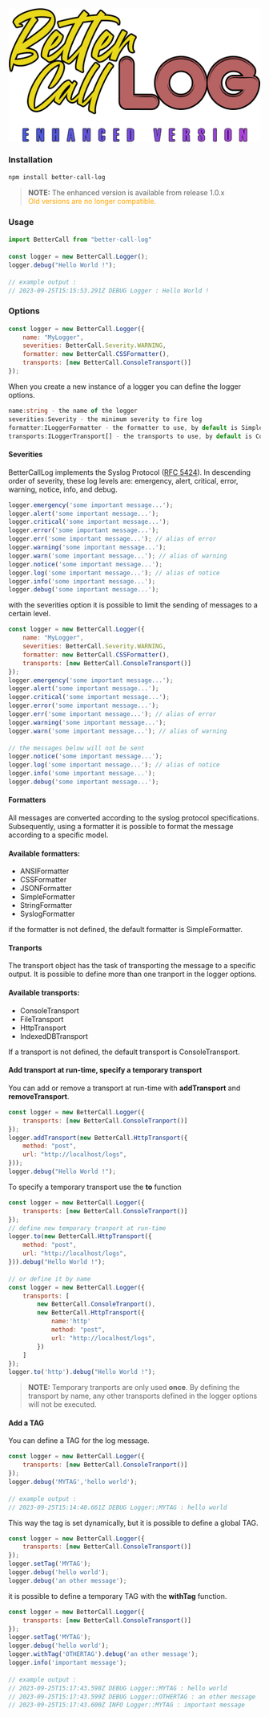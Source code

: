 ![alt BetterCallLogo](https://raw.githubusercontent.com/skullab/better-call-log/master/images/better_call_log_enhanced_logo.png)

### Installation
```bash
npm install better-call-log
```

> **NOTE:** The enhanced version is available from release 1.0.x 
<br><span style="color:orange">Old versions are no longer compatible.</span>

### Usage
```js
import BetterCall from "better-call-log"

const logger = new BetterCall.Logger();
logger.debug("Hello World !");

// example output : 
// 2023-09-25T15:15:53.291Z DEBUG Logger : Hello World !
```

### Options
```js
const logger = new BetterCall.Logger({
    name: "MyLogger",
    severities: BetterCall.Severity.WARNING,
    formatter: new BetterCall.CSSFormatter(),
    transports: [new BetterCall.ConsoleTransport()]
});
```

When you create a new instance of a logger you can define the logger options.
```ts
name:string - the name of the logger
severities:Severity - the minimum severity to fire log
formatter:ILoggerFormatter - the formatter to use, by default is SimpleFormatter
transports:ILoggerTransport[] - the transports to use, by default is ConsoleTransport
```
#### Severities

BetterCallLog implements the Syslog Protocol ([RFC 5424](https://datatracker.ietf.org/doc/html/rfc5424)). In descending order of severity, these log levels are: emergency, alert, critical, error, warning, notice, info, and debug.

```js
logger.emergency('some important message...');
logger.alert('some important message...');
logger.critical('some important message...');
logger.error('some important message...');
logger.err('some important message...'); // alias of error
logger.warning('some important message...');
logger.warn('some important message...'); // alias of warning
logger.notice('some important message...');
logger.log('some important message...'); // alias of notice
logger.info('some important message...');
logger.debug('some important message...');
```

with the severities option it is possible to limit the sending of messages to a certain level.

```js
const logger = new BetterCall.Logger({
    name: "MyLogger",
    severities: BetterCall.Severity.WARNING,
    formatter: new BetterCall.CSSFormatter(),
    transports: [new BetterCall.ConsoleTransport()]
});
logger.emergency('some important message...');
logger.alert('some important message...');
logger.critical('some important message...');
logger.error('some important message...');
logger.err('some important message...'); // alias of error
logger.warning('some important message...');
logger.warn('some important message...'); // alias of warning

// the messages below will not be sent
logger.notice('some important message...');
logger.log('some important message...'); // alias of notice
logger.info('some important message...');
logger.debug('some important message...');
```

#### Formatters

All messages are converted according to the syslog protocol specifications.
Subsequently, using a formatter it is possible to format the message according to a specific model.

#### Available formatters:

- ANSIFormatter
- CSSFormatter
- JSONFormatter
- SimpleFormatter
- StringFormatter
- SyslogFormatter

if the formatter is not defined, the default formatter is SimpleFormatter.
#### Tranports

The transport object has the task of transporting the message to a specific output. It is possible to define more than one tranport in the logger options. 

#### Available transports:

- ConsoleTransport
- FileTransport
- HttpTransport
- IndexedDBTransport

If a transport is not defined, the default transport is ConsoleTransport.

#### Add transport at run-time, specify a temporary transport

You can add or remove a transport at run-time with **addTransport** and **removeTransport**.

```js
const logger = new BetterCall.Logger({
    transports: [new BetterCall.ConsoleTranport()]
});
logger.addTransport(new BetterCall.HttpTransport({
    method: "post",
    url: "http://localhost/logs",
}));
logger.debug("Hello World !");
```

To specify a temporary transport use the **to** function

```js
const logger = new BetterCall.Logger({
    transports: [new BetterCall.ConsoleTranport()]
});
// define new temporary tranport at run-time
logger.to(new BetterCall.HttpTransport({
    method: "post",
    url: "http://localhost/logs",
})).debug("Hello World !");

// or define it by name
const logger = new BetterCall.Logger({
    transports: [
        new BetterCall.ConsoleTranport(),
        new BetterCall.HttpTransport({
            name:'http'
            method: "post",
            url: "http://localhost/logs",
        })
    ]
});
logger.to('http').debug("Hello World !");
```

> **NOTE:** Temporary tranports are only used **once**. By defining the transport by name, any other transports defined in the logger options will not be executed.

#### Add a TAG

You can define a TAG for the log message.
```js
const logger = new BetterCall.Logger({
    transports: [new BetterCall.ConsoleTranport()]
});
logger.debug('MYTAG','hello world');

// example output : 
// 2023-09-25T15:14:40.661Z DEBUG Logger::MYTAG : hello world
```
This way the tag is set dynamically, but it is possible to define a global TAG.

```js
const logger = new BetterCall.Logger({
    transports: [new BetterCall.ConsoleTransport()]
});
logger.setTag('MYTAG');
logger.debug('hello world');
logger.debug('an other message');
```

it is possible to define a temporary TAG with the **withTag** function.

```js
const logger = new BetterCall.Logger({
    transports: [new BetterCall.ConsoleTransport()]
});
logger.setTag('MYTAG');
logger.debug('hello world');
logger.withTag('OTHERTAG').debug('an other message');
logger.info('important message');

// example output : 
// 2023-09-25T15:17:43.598Z DEBUG Logger::MYTAG : hello world
// 2023-09-25T15:17:43.599Z DEBUG Logger::OTHERTAG : an other message
// 2023-09-25T15:17:43.600Z INFO Logger::MYTAG : important message
```